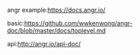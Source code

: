 angr example:https://docs.angr.io/

basic:https://github.com/wwkenwong/angr-doc/blob/master/docs/toplevel.md

api:http://angr.io/api-doc/

